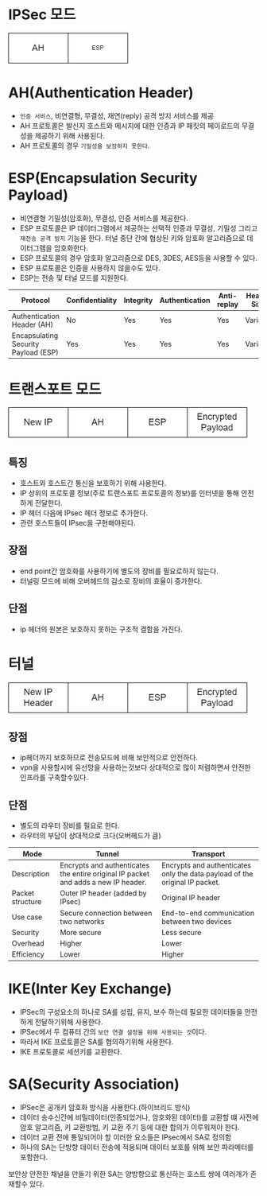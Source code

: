 # IPSec 모드
![IPSec](../../img/IPSec.png)

# AH(Authentication Header)
* `인증 서비스`, 비연결형, 무결성, 재연(reply) 공격 방지 서비스를 제공
* AH 프로토콜은 발신지 호스트와 메시지에 대한 인증과 IP 패킷의 페이로드의 무결성을 제공하기 위해 사용된다.
* AH 프로토콜의 경우 `기밀성을 보장하지 못한다`.

# ESP(Encapsulation Security Payload)
* 비연결형 기밀성(암호화), 무결성, 인증 서비스를 제공한다.
* ESP 프로토콜은 IP 데이터그램에서 제공하는 선택적 인증과 무결성, 기밀성 그리고 `재전송 공격 방지` 기능을 한다.  터널 종단 간에 협상된 키와 암호화 알고리즘으로 데이터그램을 암호화한다.
* ESP 프로토콜의 경우 암호화 알고리즘으로 DES, 3DES, AES등을 사용할 수 있다.
* ESP 프로토콜은 인증을 사용하지 않을수도 있다.
* ESP는 전송 및 터널 모드를 지원한다.

| Protocol                             	| Confidentiality 	| Integrity 	| Authentication 	| Anti-replay 	| Header Size 	|
|--------------------------------------	|-----------------	|-----------	|----------------	|-------------	|-------------	|
| Authentication Header (AH)           	| No              	| Yes       	| Yes            	| Yes         	| Variable    	|
| Encapsulating Security Payload (ESP) 	| Yes             	| Yes       	| Yes            	| Yes         	| Variable    	|

# 트랜스포트 모드
![transport](../../img/transport.png)
## 특징
* 호스트와 호스트간 통신을 보호하기 위해 사용한다.
* IP 상위의 프로토콜 정보(주로 트랜스포트 프로토콜의 정보)를 인터넷을 통해 안전하게 전달한다.
* IP 헤더 다음에 IPsec 헤더 정보로 추가한다.
* 관련 호스트들이 IPsec을 구현해야된다.

## 장점
* end point간 암호화를 사용하기에 별도의 장비를 필요로하지 않는다.
* 터널링 모드에 비해 오버헤드의 감소로 장비의 효율이 증가한다.
## 단점
* ip 헤더의 원본은 보호하지 못하는 구조적 결함을 가진다.

# 터널
![tunnel](../../img/tunnel.png)

## 장점
* ip헤더까지 보호하므로 전송모드에 비해 보안적으로 안전하다.
* vpn을 사용할시에 유선망을 사용하는것보다 상대적으로 많이 저렴하면서 안전한 인프라를 구축할수있다. 

## 단점
* 별도의 라우터 장비를 필요로 한다.
* 라우터의 부담이 상대적으로 크다(오버헤드가 큼)

| Mode             	| Tunnel                                                                             	|Transport                                                                   	|
|------------------	|------------------------------------------------------------------------------------	|-----------------------------------------------------------------------------	|
| Description      	| Encrypts and authenticates the entire original IP packet and adds a new IP header. 	| Encrypts and authenticates only the data payload of the original IP packet. 	|
| Packet structure 	| Outer IP header (added by IPsec)                                                   	| Original IP header                                                          	|
| Use case         	| Secure connection between two networks                                             	| End-to-end communication between two devices                                	|
| Security         	| More secure                                                                        	| Less secure                                                                 	|
| Overhead         	| Higher                                                                             	| Lower                                                                       	|
| Efficiency       	| Lower                                                                              	| Higher                                                                      	|

# IKE(Inter Key Exchange)
* IPSec의 구성요소의 하나로 SA를 성립, 유지, 보수 하는데 필요한 데이터들을 안전하게 전달하기위해 사용한다.
* IPSec에서 두 컴퓨터 간의 `보안 연결 설정을 위해 사용되는 것`이다.
* 따라서 IKE 프로토콜은 SA를 협의하기위해 사용한다.
* IKE 프로토콜로 세션키를 교환한다.


# SA(Security Association)
* IPSec은 공개키 암호화 방식을 사용한다.(하이브리드 방식)
* 데이터 송수신간에 비밀데이터(인증되었거나, 암호화된 데이터)를 교환할 떄 사전에 암호 알고리즘, 키 교환방법, 키 교환 주기 등에 대한 합의가 이루워져야 한다.
* 데이터 교환 전에 통일되어야 할 이러한 요소들은 IPsec에서 SA로 정의함
* 하나의 SA는 단방향 데이터 전송에 적용되며 데이터 보호를 위해 보안 파라메터를 포함한다.

보안상 안전한 채널을 만들기 위한 SA는 양방향으로 통신하는 호스트 쌍에 여러개가 존재할수 있다. 